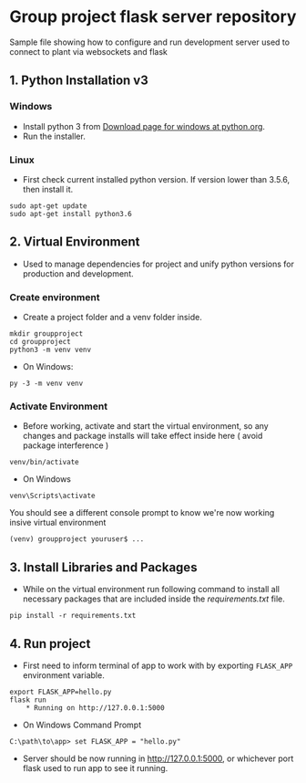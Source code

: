 # Group project flask server repository

Sample file showing how to configure and run development server used to connect to plant via websockets and flask

## 1. Python Installation v3

### Windows
 
 - Install python 3 from <a href="https://www.python.org/downloads/windows/" target="_blank">Download page for windows at python.org</a>.  
 - Run the installer.


### Linux

- First check current installed python version.  If version lower than 3.5.6, then install it. 

```shell
sudo apt-get update
sudo apt-get install python3.6
```

## 2. Virtual Environment

- Used to manage dependencies for project and unify python versions for production and development.

### Create environment

- Create a project folder and a venv folder inside.

```shell
mkdir groupproject
cd groupproject
python3 -m venv venv
```

- On Windows: 

```shell
py -3 -m venv venv
```

### Activate Environment

- Before working, activate and start the virtual environment, so any changes and package installs will take effect inside here ( avoid package interference )

```shell
venv/bin/activate
```

- On Windows

```shell
venv\Scripts\activate
```

You should see a different console prompt to know we're now working insive virtual environment

```shell
(venv) groupproject youruser$ ...
```

## 3. Install Libraries and Packages

- While on the virtual environment run following command to install all necessary packages that are included inside the *requirements.txt* file.

```shell
pip install -r requirements.txt
```

## 4. Run project

- First need to inform terminal of app to work with by exporting `FLASK_APP` environment variable.

```shell
export FLASK_APP=hello.py
flask run
    * Running on http://127.0.0.1:5000
```
 - On Windows Command Prompt

 ```shell
C:\path\to\app> set FLASK_APP = "hello.py"
```

- Server should be now running in <a href="127.0.0.1:5000">http://127.0.0.1:5000</a>, or whichever port flask used to run app to see it running.

